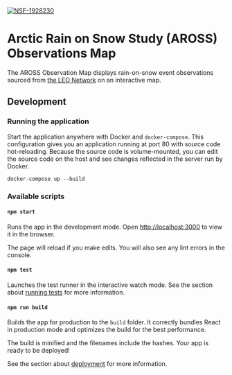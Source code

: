 [![NSF-1928230](https://img.shields.io/badge/NSF-1928230-red.svg)](https://nsf.gov/awardsearch/showAward?AWD_ID=1928230)

# Arctic Rain on Snow Study (AROSS) Observations Map

The AROSS Observation Map displays rain-on-snow event observations sourced from
[the LEO Network](https://www.leonetwork.org) on an interactive map.


## Development

### Running the application

Start the application anywhere with Docker and `docker-compose`. This
configuration gives you an application running at port 80 with source code
hot-reloading. Because the source code is volume-mounted, you can edit the
source code on the host and see changes reflected in the server run by Docker.

```
docker-compose up --build
```


### Available scripts

#### `npm start`

Runs the app in the development mode. Open
[http://localhost:3000](http://localhost:3000) to view it in the browser.

The page will reload if you make edits. You will also see any lint errors in
the console.


#### `npm test`

Launches the test runner in the interactive watch mode. See the section about
[running tests](https://facebook.github.io/create-react-app/docs/running-tests)
for more information.


#### `npm run build`

Builds the app for production to the `build` folder. It correctly bundles
React in production mode and optimizes the build for the best performance.

The build is minified and the filenames include the hashes.  Your app is ready
to be deployed!

See the section about
[deployment](https://facebook.github.io/create-react-app/docs/deployment) for
more information.
